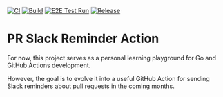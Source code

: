 [![CI](https://github.com/hellej/pr-slack-reminder-action/actions/workflows/unit-tests.yml/badge.svg)](https://github.com/hellej/pr-slack-reminder-action/actions/workflows/unit-tests.yml) [![Build](https://github.com/hellej/pr-slack-reminder-action/actions/workflows/build.yml/badge.svg)](https://github.com/hellej/pr-slack-reminder-action/actions/workflows/build.yml) [![E2E Test Run](https://github.com/hellej/pr-slack-reminder-action/actions/workflows/e2e-test.yml/badge.svg)](https://github.com/hellej/pr-slack-reminder-action/actions/workflows/e2e-test.yml) [![Release](https://github.com/hellej/pr-slack-reminder-action/actions/workflows/release.yml/badge.svg)](https://github.com/hellej/pr-slack-reminder-action/actions/workflows/release.yml)

# PR Slack Reminder Action

For now, this project serves as a personal learning playground for Go and GitHub Actions development.

However, the goal is to evolve it into a useful GitHub Action for sending Slack reminders about pull requests in the coming months.
